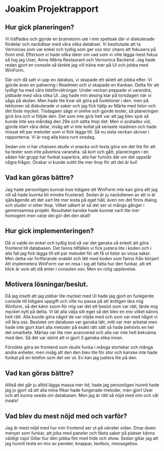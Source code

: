 # Joakim Projektrapport

## Hur gick planeringen?
Vi träffades och gjorde en brainstorm ute i min spelloak där vi diskuterade fördelar och nackdlear med våra olika databser. Vi bestlutade att ta Vernoicas som var enkel och tydlig som ger oss stor chans att fokusera på front end. 
Eftersom vi hade olika ideer om vad som vi ville lägga mest fokus så tog jag User, Anna-Märta Restaurant och Vernonica Backend. Jag hade redan gjort en console så tänkte jag vill träna mer på UI och jobba med WinForm. 

Där och då satt vi upp en databas, vi skapade ett sklett att jobba efter. Vi gjorde även en palnering i Readmen och vi skapade en Kanban. Detta för att tydligt ha med våra tidsförvätningar. 
Under veckan peppade vi varandra, jobbade med våra olika UI. Jag hade min desing klar på torsdagen när vi sågs på skolan. Men hade lite kvar att göra på funktioner i den. 
men på lektionen så diskuterade vi saker och jag fick hjälp av Märta med listor och det löste mycket. 
Tisdagaen sågs vi online och gjorde tester, så planeringen gick bra och vi följde den. Det som inte gick helt var att jag blev sjuk så kunde inte ses måndag den 29e och sätta ihop det. Men vi pratades vid, gjorde klart våra delar, insåg att vi inte kollat på senaste readmen och hade missat ett par metoder som vi fick lägga till. 
Så nu sista veckan skriver i rapporterna. Vi är nog alla klara runt onsdag. 

Sedan om vi har chansen skulle vi snacka och testa göra om det lite för att ha tester som inte påverkra varandra.
så kort och gått, planeringen i en sådan här grupp har funkat superbra, alla har funnits där om det uppstår några frågor. Önskar vi kunde suttit lite mer ihop för att det är kul!

## Vad kan göras bättre?
Jag hade personligen kunnat inse tidigare att WinForm inte kan göra allt jag vill så hade kunnta bli mindre frusterad. Sedan är ju nackdlenen av att vi är självågende att det vart lite mer koda på eget håll, även om det finns dialog och studer vi sitter ihop. Vilket säkert är så det ser ut många gånger i gemensamma projekt. 
Resultatet kanske hade kunnat varit lite mer homogent men varje del gör det den skall! 

## Hur gick implementeringen? 
Då vi valde en enkel och tydlig kod så var det ganska så enkelt att göra frontend till databasen. Det fanns tillfällen vi fick justera lite i koden och i alla fall jag fick lägga till ett par metodet för att få ut listor av vissa saker. Men detta var fortfarande snabbt och lätt med koden som fanns från början! 
Att implemetera WinForm var en resa i sig att fatta hur den funkar, att ett klick är som att slå enter i consolen osv. Men en rolig upplevelse. 

## Motivera lösningar/beslut. 
Då jag insett att jag jobbar lite mycket med UI hade jag gjort en funkgerde console till tidigare uppgift och ville nu passa på att äntligen lära mig Winform, så det känn ssom för mig var det ett beslut som var rätt, lärde mig mycket nytt på detta. Vi lät alla välja sitt eget så det blev en mix vilket känns helt rätt. Alla kunde göra något de var nöjda med och som var med något vi vill lära oss. 
Beslutet om databsen var ganska lätt, mitt var mer arbetat men hade inte gjort klart alla metoder på exakt rätt sätt så hade behövts en hel del omarbete. Märtas var lite mer avancerad och alla var inte helt bekväma med den. Så det var skönt att vi gjort 3 ganska olika innan. 

Försökte göra en frontend som skulle funka i många storlekar och många andra enheter, men insåg att den den blev lite för stor och kanske inte hade funkat på en telefon som det ser ut. Ev kan jag justera lite på den. 

## Vad kan göras bättre?
Alltså det går ju alltid lägga massa mer tid, hade jag personligen hunnit hade jag jo gjort så att alla mina flikar hade fungerade metoder, men gjort User och att kunna seeda om databasen. Men jag är rätt så nöjd med min och vår insats! 

## Vad blev du mest nöjd med och varför?
Jag är mest nöjd med hur min frontend ser ut på vänster sidan. Drop down menyer som funkar, att joba med paneler och fästa saker på platser känns väldigt najs! 
Gillar hur den jobba fint med hide och show. Sedan gillar jag att jag hunnit testa en mix av paneler, knappar, textbox, messagebox. 
